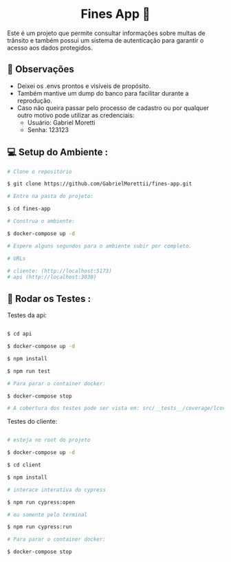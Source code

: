 <h1 align="center">Fines App 🚗</h1>

Este é um projeto que permite consultar informações sobre multas de trânsito e também possui um sistema de autenticação para garantir o acesso aos dados protegidos.

## 👀 Observações

- Deixei os .envs prontos e visíveis de propósito.
- Também mantive um dump do banco para facilitar durante a reprodução.
- Caso não queira passar pelo processo de cadastro ou por qualquer outro motivo pode utilizar as credenciais:
  - Usuário: Gabriel Moretti
  - Senha: 123123

## 💻 Setup do Ambiente <a name="enviroment-setup" />:

```bash
# Clone o repositório

$ git clone https://github.com/GabrielMorettii/fines-app.git

# Entre na pasta do projeto:

$ cd fines-app

# Construa o ambiente:

$ docker-compose up -d

# Espere alguns segundos para o ambiente subir por completo.

# URLs 

# cliente: (http://localhost:5173)
# api (http://localhost:3030)

```

## 🧪 Rodar os Testes <a name="tests" />:

<p>Testes da api:</p>

```bash

$ cd api

$ docker-compose up -d 

$ npm install

$ npm run test

# Para parar o container docker:

$ docker-compose stop

# A cobertura dos testes pode ser vista em: src/__tests__/coverage/lcov-report/index.html

```

<p>Testes do cliente:</p>

```bash

# esteja no root do projeto

$ docker-compose up -d

$ cd client

$ npm install

# interace interativa do cypress

$ npm run cypress:open 

# ou somente pelo terminal

$ npm run cypress:run

# Para parar o container docker:

$ docker-compose stop

```
